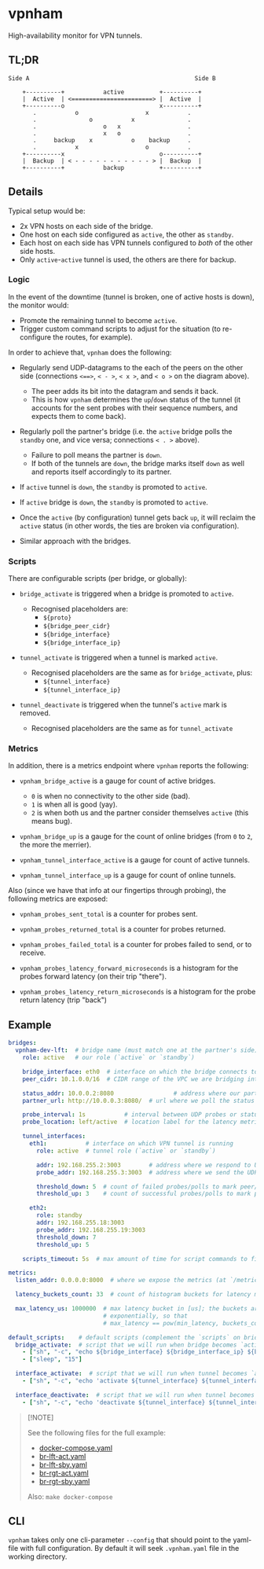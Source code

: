 # vpnham

High-availability monitor for VPN tunnels.

## TL;DR

```text
Side A                                               Side B

    +----------+           active          +----------+
    |  Active  | <=======================> |  Active  |
    +----------o                           x----------+
       .           o                   x           .
       .               o           x               .
       .                   o   x                   .
       .                   x   o                   .
       .     backup    x           o    backup     .
       .           x                   o           .
    +----------x                           o----------+
    |  Backup  | < - - - - - - - - - - - > |  Backup  |
    +----------+           backup          +----------+
```

## Details

Typical setup would be:

- 2x VPN hosts on each side of the bridge.
- One host on each side configured as `active`, the other as `standby`.
- Each host on each side has VPN tunnels configured to _both_ of the other side
  hosts.
- Only `active`-`active` tunnel is used, the others are there for backup.

### Logic

In the event of the downtime (tunnel is broken, one of active hosts is down),
the monitor would:

- Promote the remaining tunnel to become `active`.
- Trigger custom command scripts to adjust for the situation (to re-configure
  the routes, for example).

In order to achieve that, `vpnham` does the following:

- Regularly send UDP-datagrams to the each of the peers on the other side
  (connections `<==>`, `< - >`, `< x >`, and `< o >` on the diagram above).
  - The peer adds its bit into the datagram and sends it back.
  - This is how `vpnham` determines the `up`/`down` status of the tunnel (it
    accounts for the sent probes with their sequence numbers, and expects them
    to come back).

- Regularly poll the partner's bridge (i.e. the `active` bridge polls the
  `standby` one, and vice versa;  connections `< . >` above).
  - Failure to poll means the partner is `down`.
  - If both of the tunnels are `down`, the bridge marks itself `down` as well
    and reports itself accordingly to its partner.

- If `active` tunnel is `down`, the `standby` is promoted to `active`.

- If `active` bridge is `down`, the `standby` is promoted to `active`.

- Once the `active` (by configuration) tunnel gets back `up`, it will reclaim
  the `active` status (in other words, the ties are broken via configuration).

- Similar approach with the bridges.

### Scripts

There are configurable scripts (per bridge, or globally):

- `bridge_activate` is triggered when a bridge is promoted to `active`.
  - Recognised placeholders are:
    - `${proto}`
    - `${bridge_peer_cidr}`
    - `${bridge_interface}`
    - `${bridge_interface_ip}`

- `tunnel_activate` is triggered when a tunnel is marked `active`.
  - Recognised placeholders are the same as for `bridge_activate`, plus:
    - `${tunnel_interface}`
    - `${tunnel_interface_ip}`

- `tunnel_deactivate` is triggered when the tunnel's `active` mark is removed.
  - Recognised placeholders are the same as for `tunnel_activate`

### Metrics

In addition, there is a metrics endpoint where `vpnham` reports the following:

- `vpnham_bridge_active` is a gauge for count of active bridges.
  - `0` is when no connectivity to the other side (bad).
  - `1` is when all is good (yay).
  - `2` is when both us and the partner consider themselves `active`
    (this means bug).

- `vpnham_bridge_up` is a gauge for the count of online bridges
  (from `0` to `2`, the more the merrier).

- `vpnham_tunnel_interface_active` is a gauge for count of active tunnels.

- `vpnham_tunnel_interface_up` is a gauge for count of online tunnels.

Also (since we have that info at our fingertips through probing), the following
metrics are exposed:

- `vpnham_probes_sent_total` is a counter for probes sent.

- `vpnham_probes_returned_total` is a counter for probes returned.

- `vpnham_probes_failed_total` is a counter for probes failed to send, or to
  receive.

- `vpnham_probes_latency_forward_microseconds` is a histogram for the probes
  forward latency (on their trip "there").

- `vpnham_probes_latency_return_microseconds` is a histogram for the probe
  return latency (trip "back")

## Example

```yaml
bridges:
  vpnham-dev-lft:  # bridge name (must match one at the partner's side)
    role: active   # our role (`active` or `standby`)

    bridge_interface: eth0  # interface on which the bridge connects to VPC
    peer_cidr: 10.1.0.0/16  # CIDR range of the VPC we are bridging into

    status_addr: 10.0.0.2:8080                 # address where our partner polls our status
    partner_url: http://10.0.0.3:8080/  # url where we poll the status of the partner

    probe_interval: 1s           # interval between UDP probes or status polls
    probe_location: left/active  # location label for the latency metrics

    tunnel_interfaces:
      eth1:           # interface on which VPN tunnel is running
        role: active  # tunnel role (`active` or `standby`)

        addr: 192.168.255.2:3003        # address where we respond to UDP probes
        probe_addr: 192.168.255.3:3003  # address where we send the UDP probes to

        threshold_down: 5  # count of failed probes/polls to mark peer/partner "down"
        threshold_up: 3    # count of successful probes/polls to mark peer/partner "up"

      eth2:
        role: standby
        addr: 192.168.255.18:3003
        probe_addr: 192.168.255.19:3003
        threshold_down: 7
        threshold_up: 5

    scripts_timeout: 5s  # max amount of time for script commands to finish

metrics:
  listen_addr: 0.0.0.0:8000  # where we expose the metrics (at `/metrics` path)

  latency_buckets_count: 33  # count of histogram buckets for latency metrics

  max_latency_us: 1000000  # max latency bucket in [us]; the buckets are computed
                           # exponentially, so that
                           # max_latency == pow(min_latency, buckets_count)

default_scripts:    # default scripts (complement the `scripts` on bridge config)
  bridge_activate:  # script that we will run when bridge becomes `active`
    - ["sh", "-c", "echo ${bridge_interface} ${bridge_interface_ip} ${bridge_peer_cidr}"]
    - ["sleep", "15"]

  interface_activate:  # script that we will run when tunnel becomes `active`
    - ["sh", "-c", "echo 'activate ${tunnel_interface} ${tunnel_interface_ip}'"]

  interface_deactivate:  # script that we will run when tunnel becomes `inactive`
    - ["sh", "-c", "echo 'deactivate ${tunnel_interface} ${tunnel_interface_ip}'"]
```

>
> [!NOTE]
>
> See the following files for the full example:
>
> - [docker-compose.yaml](./docker-compose.yaml)
> - [br-lft-act.yaml](./.dev/br-lft-act.yaml)
> - [br-lft-sby.yaml](./.dev/br-lft-sby.yaml)
> - [br-rgt-act.yaml](./.dev/br-rgt-act.yaml)
> - [br-rgt-sby.yaml](./.dev/br-rgt-sby.yaml)
>
> Also: `make docker-compose`

## CLI

`vpnham` takes only one cli-parameter `--config` that should point to the
yaml-file with full configuration.  By default it will seek `.vpnham.yaml` file
in the working directory.
